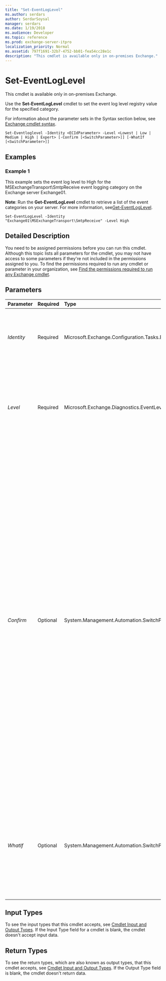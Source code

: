 ```yaml
---
title: "Set-EventLogLevel"
ms.author: serdars
author: SerdarSoysal
manager: serdars
ms.date: 1/19/2018
ms.audience: Developer
ms.topic: reference
ms.prod: exchange-server-itpro
localization_priority: Normal
ms.assetid: 797f1691-32b7-4752-bb01-fea54cc28e1c
description: "This cmdlet is available only in on-premises Exchange."
---
```


# Set-EventLogLevel

This cmdlet is available only in on-premises Exchange. 
  
Use the **Set-EventLogLevel** cmdlet to set the event log level registry value for the specified category.
  
For information about the parameter sets in the Syntax section below, see [Exchange cmdlet syntax](https://technet.microsoft.com/library/bb123552.aspx). 
  
```
Set-Eventloglevel -Identity <ECIdParameter> -Level <Lowest | Low | Medium | High | Expert> [-Confirm [<SwitchParameter>]] [-WhatIf [<SwitchParameter>]]

```

## Examples
<a name="Examples"> </a>

### Example 1

This example sets the event log level to High for the MSExchangeTransport\SmtpReceive event logging category on the Exchange server Exchange01.
  
 **Note**: Run the **Get-EventLogLevel** cmdlet to retrieve a list of the event categories on your server. For more information, see[Get-EventLogLevel](get-eventloglevel.md).
  
```
Set-EventLogLevel -Identity "Exchange01\MSExchangeTransport\SmtpReceive" -Level High
```

## Detailed Description
<a name="DetailedDescription"> </a>

You need to be assigned permissions before you can run this cmdlet. Although this topic lists all parameters for the cmdlet, you may not have access to some parameters if they're not included in the permissions assigned to you. To find the permissions required to run any cmdlet or parameter in your organization, see [Find the permissions required to run any Exchange cmdlet](https://technet.microsoft.com/library/mt432940.aspx).
  
## Parameters
<a name="DetailedDescription"> </a>

|**Parameter**|**Required**|**Type**|**Description**|
|:-----|:-----|:-----|:-----|
| _Identity_ <br/> |Required  <br/> |Microsoft.Exchange.Configuration.Tasks.ECIdParameter  <br/> |The _Identity_ parameter specifies the name of the event logging category for which you want to set the event logging level. <br/> |
| _Level_ <br/> |Required  <br/> |Microsoft.Exchange.Diagnostics.EventLevel  <br/> | The _Level_ parameter specifies the log level for the specific event logging category. The valid values are: <br/>  `Lowest` <br/>  `Low` <br/>  `Medium` <br/>  `High` <br/>  `Expert` <br/> |
| _Confirm_ <br/> |Optional  <br/> |System.Management.Automation.SwitchParameter  <br/> | The _Confirm_ switch specifies whether to show or hide the confirmation prompt. How this switch affects the cmdlet depends on if the cmdlet requires confirmation before proceeding. <br/>  Destructive cmdlets (for example, **Remove-\*** cmdlets) have a built-in pause that forces you to acknowledge the command before proceeding. For these cmdlets, you can skip the confirmation prompt by using this exact syntax: `-Confirm:$false`.  <br/>  Most other cmdlets (for example, **New-\*** and **Set-\*** cmdlets) don't have a built-in pause. For these cmdlets, specifying the _Confirm_ switch without a value introduces a pause that forces you acknowledge the command before proceeding. <br/> |
| _WhatIf_ <br/> |Optional  <br/> |System.Management.Automation.SwitchParameter  <br/> |The _WhatIf_ switch simulates the actions of the command. You can use this switch to view the changes that would occur without actually applying those changes. You don't need to specify a value with this switch. <br/> |
   
## Input Types
<a name="InputTypes"> </a>

To see the input types that this cmdlet accepts, see [Cmdlet Input and Output Types](http://go.microsoft.com/fwlink/p/?linkId=616387). If the Input Type field for a cmdlet is blank, the cmdlet doesn't accept input data. 
  
## Return Types
<a name="ReturnTypes"> </a>

To see the return types, which are also known as output types, that this cmdlet accepts, see [Cmdlet Input and Output Types](http://go.microsoft.com/fwlink/p/?linkId=616387). If the Output Type field is blank, the cmdlet doesn't return data. 
  

